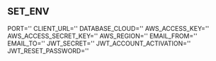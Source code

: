 ## SET_ENV

PORT=''
CLIENT_URL=''
DATABASE_CLOUD=''
AWS_ACCESS_KEY=''
AWS_ACCESS_SECRET_KEY=''
AWS_REGION=''
EMAIL_FROM=''
EMAIL_TO=''
JWT_SECRET=''
JWT_ACCOUNT_ACTIVATION=''
JWT_RESET_PASSWORD=''
